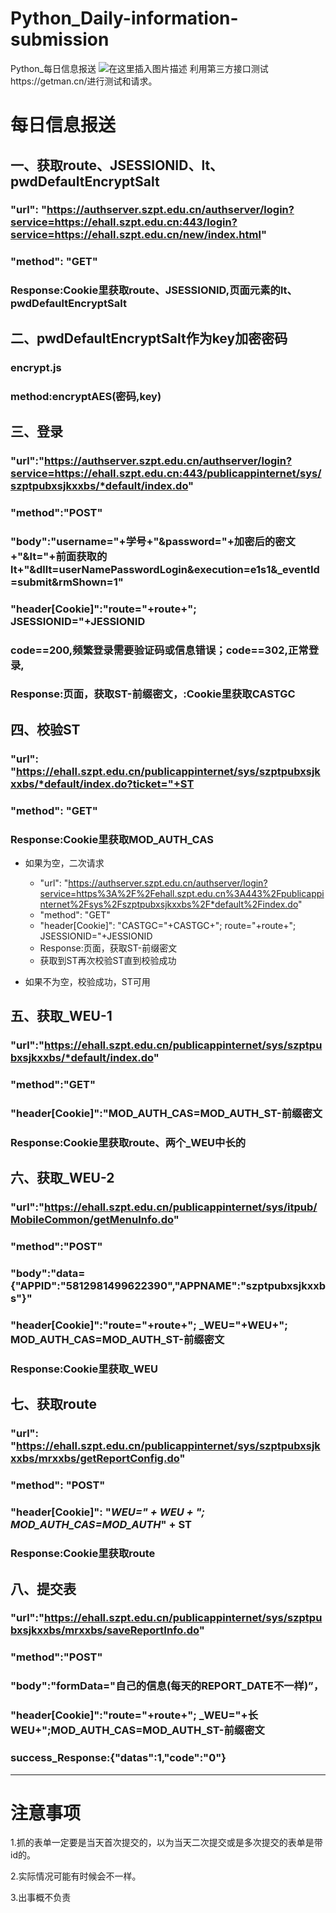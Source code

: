 # Python_Daily-information-submission
Python_每日信息报送
![在这里插入图片描述](https://img-blog.csdnimg.cn/2020071711582579.png?x-oss-process=image/watermark,type_ZmFuZ3poZW5naGVpdGk,shadow_10,text_aHR0cHM6Ly9ibG9nLmNzZG4ubmV0L3dlaXhpbl80MTA5NjU2OQ==,size_16,color_FFFFFF,t_70)
利用第三方接口测试https://getman.cn/进行测试和请求。
# 每日信息报送

## 一、获取route、JSESSIONID、lt、pwdDefaultEncryptSalt

###  "url": "https://authserver.szpt.edu.cn/authserver/login?service=https://ehall.szpt.edu.cn:443/login?service=https://ehall.szpt.edu.cn/new/index.html"

###  "method": "GET"

### Response:Cookie里获取route、JSESSIONID,页面元素的lt、pwdDefaultEncryptSalt

## 二、pwdDefaultEncryptSalt作为key加密密码

### encrypt.js

### method:encryptAES(密码,key)

## 三、登录

###  "url":"https://authserver.szpt.edu.cn/authserver/login?service=https://ehall.szpt.edu.cn:443/publicappinternet/sys/szptpubxsjkxxbs/*default/index.do"

###  "method":"POST"

### "body":"username="+学号+"&password="+加密后的密文+"&lt="+前面获取的lt+"&dllt=userNamePasswordLogin&execution=e1s1&_eventId=submit&rmShown=1"

### "header[Cookie]":"route="+route+"; JSESSIONID="+JESSIONID

### code==200,频繁登录需要验证码或信息错误；code==302,正常登录,

### Response:页面，获取ST-前缀密文，:Cookie里获取CASTGC

## 四、校验ST

### "url": "https://ehall.szpt.edu.cn/publicappinternet/sys/szptpubxsjkxxbs/*default/index.do?ticket="+ST

### "method": "GET"

### Response:Cookie里获取MOD_AUTH_CAS

- 如果为空，二次请求

	- "url": "https://authserver.szpt.edu.cn/authserver/login?service=https%3A%2F%2Fehall.szpt.edu.cn%3A443%2Fpublicappinternet%2Fsys%2Fszptpubxsjkxxbs%2F*default%2Findex.do"
	- "method": "GET"
	-  "header[Cookie]": "CASTGC="+CASTGC+"; route="+route+"; JSESSIONID="+JESSIONID
	- Response:页面，获取ST-前缀密文
	- 获取到ST再次校验ST直到校验成功

- 如果不为空，校验成功，ST可用

## 五、获取_WEU-1

### "url":"https://ehall.szpt.edu.cn/publicappinternet/sys/szptpubxsjkxxbs/*default/index.do"

###  "method":"GET"

### "header[Cookie]":"MOD_AUTH_CAS=MOD_AUTH_ST-前缀密文

### Response:Cookie里获取route、两个_WEU中长的

## 六、获取_WEU-2

### "url":"https://ehall.szpt.edu.cn/publicappinternet/sys/itpub/MobileCommon/getMenuInfo.do"

### "method":"POST"

### "body":"data={"APPID":"5812981499622390","APPNAME":"szptpubxsjkxxbs"}"

### "header[Cookie]":"route="+route+"; _WEU="+WEU+"; MOD_AUTH_CAS=MOD_AUTH_ST-前缀密文

### Response:Cookie里获取_WEU

## 七、获取route

### "url": "https://ehall.szpt.edu.cn/publicappinternet/sys/szptpubxsjkxxbs/mrxxbs/getReportConfig.do"

### "method": "POST"

### "header[Cookie]": "_WEU=" + WEU + "; MOD_AUTH_CAS=MOD_AUTH_" + ST

### Response:Cookie里获取route

## 八、提交表

### "url":"https://ehall.szpt.edu.cn/publicappinternet/sys/szptpubxsjkxxbs/mrxxbs/saveReportInfo.do"

### "method":"POST"

### "body":"formData="自己的信息(每天的REPORT_DATE不一样)”，

### "header[Cookie]":"route="+route+"; _WEU="+长WEU+";MOD_AUTH_CAS=MOD_AUTH_ST-前缀密文

### success_Response:{"datas":1,"code":"0"}

******************************************
# 注意事项
1.抓的表单一定要是当天首次提交的，以为当天二次提交或是多次提交的表单是带id的。

2.实际情况可能有时候会不一样。

3.出事概不负责

